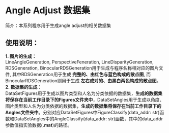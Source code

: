 # Angle Adjust 数据集 
简介：本系列程序用于生成angle adjust的相关数据集

## 使用说明：  
**1. 图片的生成：**  
LineAngleGeneration, PerspectiveFeneration, LineDisparityGeneration, RDSGeneration, BinocularRDSGeneration用于生成与程序名称相对应的图片文件, 其中RDSGeneration用于生成 __完整的、由红色与蓝色构成的散点图__, 而BinocularRDSGeneration则用于生成 __左右成对的、由黑白两色构成的散点图__。  
**2. 数据集的生成：**          
DataSetFigures用于生成以图片类型和人名为分类依据的数据集，__生成的数据集将保存在当前工作目录下的Figures文件夹中__，DataSetAngles用于生成以角度、图片类型和人名为分类依据的数据集，__生成的数据集将保存在当前工作目录下的Angles文件夹中__。分别对应DataSetFigures中FigureClassify(data_addr: str)函数和DataSetAngles中的AngleClassify(data_addr: str)函数，其中的data_addr参数值指实验数据(__.mat__)的路径。
